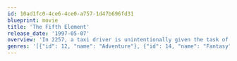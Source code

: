 ```yaml
---
id: 10ad1fc0-4ce6-4ce0-a757-1d47b696fd31
blueprint: movie
title: 'The Fifth Element'
release_date: '1997-05-07'
overview: 'In 2257, a taxi driver is unintentionally given the task of saving a young girl who is part of the key that will ensure the survival of humanity.'
genres: '[{"id": 12, "name": "Adventure"}, {"id": 14, "name": "Fantasy"}, {"id": 28, "name": "Action"}, {"id": 53, "name": "Thriller"}, {"id": 878, "name": "Science Fiction"}]'
---
```


